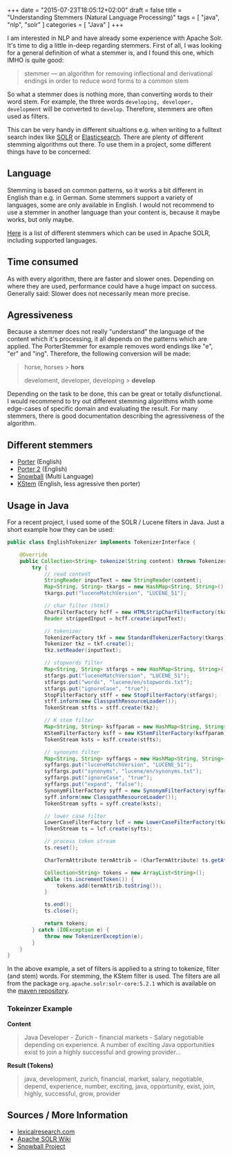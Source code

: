+++
date = "2015-07-23T18:05:12+02:00"
draft = false
title = "Understanding Stemmers (Natural Language Processing)"
tags = [ "java", "nlp", "solr" ]
categories = [ "Java" ]
+++

I am interested in NLP and have already some experience with Apache Solr. It's time to dig a little in-deep regarding 
stemmers. First of all, I was looking for a general definition of what a stemmer is, and I found this one, which IMHO 
is quite good:

> stemmer &mdash; an algorithm for removing inflectional and derivational endings in order to reduce word forms to a common stem

So what a stemmer does is nothing more, than converting words to their word stem. For example, the three 
words ```developing, developer, development``` will be converted to ```develop```. Therefore, stemmers are often used 
as filters.

This can be very handy in different situaltions e.g. when writing to a fulltext search index like 
[SOLR](http://lucene.apache.org/solr/) or [Elasticsearch](https://www.elastic.co/products/elasticsearch). 
There are plenty of different stemming algorithms out there. To use them in a project, some different things have to 
be concerned:

## Language

Stemming is based on common patterns, so it works a bit different in English than e.g. in German. Some stemmers support 
a variety of languages, some are only available in English. I would not recommend to use a stemmer in another language
than your content is, because it maybe works, but only maybe.

[Here](https://wiki.apache.org/solr/AnalyzersTokenizersTokenFilters#Stemming) is a list of different stemmers which can 
be used in Apache SOLR, including supported languages.

## Time consumed

As with every algorithm, there are faster and slower ones. Depending on where they are used, performance could have a huge 
impact on success. Generally said: Slower does not necessarily mean more precise.

## Agressiveness

Because a stemmer does not really "understand" the language of the content which it's processing, it all depends on the 
patterns which are applied. The PorterStemmer for example removes word endings like "e", "er" and "ing". 
Therefore, the following conversion will be made:

> horse, horses &gt; **hors**
>
> develoment, developer, developing &gt; **develop**

Depending on the task to be done, this can be great or totally disfunctional. I would recommend to try out different 
stemming algorithms whith some edge-cases of specific domain and evaluating the result. For many stemmers, there is 
good documentation describing the agressiveness of the algorithm.

## Different stemmers

* [Porter](http://tartarus.org/~martin/PorterStemmer/) (English)
* [Porter 2](http://snowball.tartarus.org/algorithms/english/stemmer.html) (English)
* [Snowball](http://snowball.tartarus.org/) (Multi Language)
* [KStem](http://lexicalresearch.com/kstem-doc.txt) (English, less agressive then porter)

## Usage in Java

For a recent project, I used some of the SOLR / Lucene filters in Java. Just a short example how they can be used:

```java
public class EnglishTokenizer implements TokenizerInterface {

    @Override
    public Collection<String> tokenize(String content) throws TokenizerException {
        try {
            // read content
            StringReader inputText = new StringReader(content);
            Map<String, String> tkargs = new HashMap<String, String>();
            tkargs.put("luceneMatchVersion", "LUCENE_51");

            // char filter (html)
            CharFilterFactory hcff = new HTMLStripCharFilterFactory(tkargs);
            Reader strippedInput = hcff.create(inputText);

            // tokenizer
            TokenizerFactory tkf = new StandardTokenizerFactory(tkargs);
            Tokenizer tkz = tkf.create();
            tkz.setReader(inputText);

            // stopwords filter
            Map<String, String> stfargs = new HashMap<String, String>();
            stfargs.put("luceneMatchVersion", "LUCENE_51");
            stfargs.put("words", "lucene/en/stopwords.txt");
            stfargs.put("ignoreCase", "true");
            StopFilterFactory stff = new StopFilterFactory(stfargs);
            stff.inform(new ClasspathResourceLoader());
            TokenStream stfts = stff.create(tkz);

            // K stem filter
            Map<String, String> ksffparam = new HashMap<String, String>();
            KStemFilterFactory ksff = new KStemFilterFactory(ksffparam);
            TokenStream ksts = ksff.create(stfts);

            // synonyms filter
            Map<String, String> syffargs = new HashMap<String, String>();
            syffargs.put("luceneMatchVersion", "LUCENE_51");
            syffargs.put("synonyms", "lucene/en/synonyms.txt");
            syffargs.put("ignoreCase", "true");
            syffargs.put("expand", "false");
            SynonymFilterFactory syff = new SynonymFilterFactory(syffargs);
            syff.inform(new ClasspathResourceLoader());
            TokenStream syfts = syff.create(ksts);

            // lower case filter
            LowerCaseFilterFactory lcf = new LowerCaseFilterFactory(tkargs);
            TokenStream ts = lcf.create(syfts);

            // process token stream
            ts.reset();

            CharTermAttribute termAttrib = (CharTermAttribute) ts.getAttribute(CharTermAttribute.class);

            Collection<String> tokens = new ArrayList<String>();
            while (ts.incrementToken()) {
                tokens.add(termAttrib.toString());
            }

            ts.end();
            ts.close();

            return tokens;
        } catch (IOException e) {
            throw new TokenizerException(e);
        }
    }
}
```

In the above example, a set of filters is applied to a string to tokenize, filter (and stem) words. For stemming, the 
KStem filter is used. The filters are all from the package ```org.apache.solr:solr-core:5.2.1``` which is available on 
the [maven repository](http://mvnrepository.com/artifact/org.apache.solr/solr-core/5.2.1). 

### Tokeinzer Example

**Content**

> Java Developer - Zurich - financial markets - Salary negotiable depending on experience. A number of exciting Java 
> opportunities exist to join a highly successful and growing provider...

**Result (Tokens)**

> java, development, zurich, financial, market, salary, negotiable, depend, experience, number, exciting, java, 
> opportunity, exist, join, highly, successful, grow, provider

## Sources / More Information

* [lexicalresearch.com](http://lexicalresearch.com/papers.html)
* [Apache SOLR Wiki](https://wiki.apache.org/solr/LanguageAnalysis)
* [Snowball Project](http://snowball.tartarus.org/)
